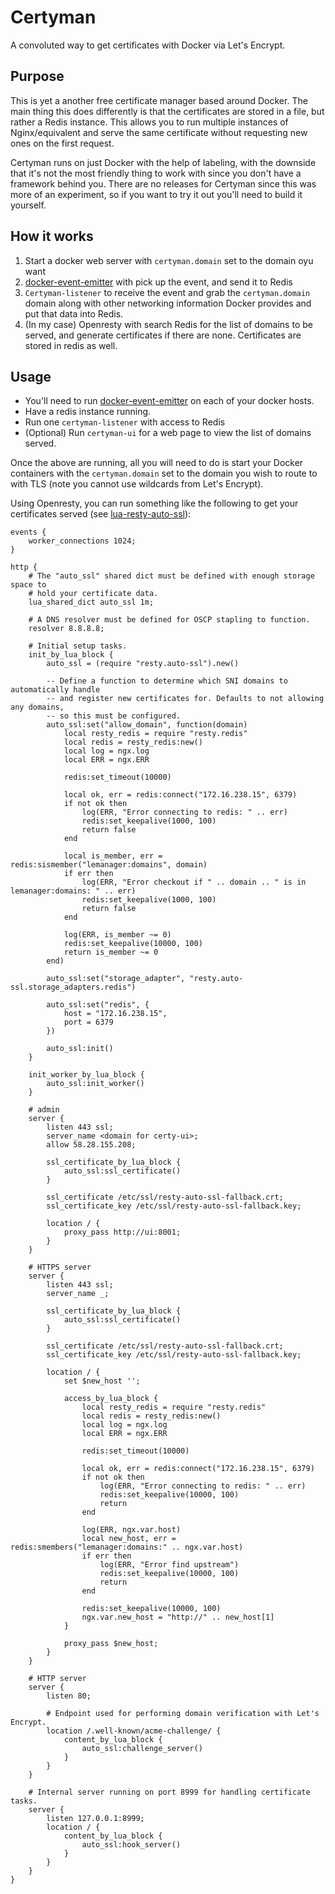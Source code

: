 # Certyman

A convoluted way to get certificates with Docker via Let's Encrypt.

## Purpose
 
This is yet a another free certificate manager based around Docker. The main thing this does differently is that the certificates are stored in a file, but rather a Redis instance. This allows you to run multiple instances of Nginx/equivalent and serve the same certificate without requesting new ones on the first request.

Certyman runs on just Docker with the help of labeling, with the downside that it's not the most friendly thing to work with since you don't have a framework behind you. There are no releases for Certyman since this was more of an experiment, so if you want to try it out you'll need to build it yourself.

## How it works

1. Start a docker web server with `certyman.domain` set to the domain oyu want
2. [docker-event-emitter](https://github.com/Deadleg/docker-event-emitter) with pick up the event, and send it to Redis
3. `Certyman-listener` to receive the event and grab the `certyman.domain` domain along with other networking information Docker provides and put that data into Redis.
4. (In my case) Openresty with search Redis for the list of domains to be served, and generate certificates if there are none. Certificates are stored in redis as well.

## Usage

- You'll need to run [docker-event-emitter](https://github.com/Deadleg/docker-event-emitter) on each of your docker hosts.
- Have a redis instance running.
- Run one `certyman-listener` with access to Redis
- (Optional) Run `certyman-ui` for a web page to view the list of domains served.

Once the above are running, all you will need to do is start your Docker containers with the `certyman.domain` set to the domain you wish to route to with TLS (note you cannot use wildcards from Let's Encrypt).

Using Openresty, you can run something like the following to get your certificates served (see [lua-resty-auto-ssl](https://github.com/GUI/lua-resty-auto-ssl)):

```nginx
events {
    worker_connections 1024;
}

http {
    # The "auto_ssl" shared dict must be defined with enough storage space to
    # hold your certificate data.
    lua_shared_dict auto_ssl 1m;

    # A DNS resolver must be defined for OSCP stapling to function.
    resolver 8.8.8.8;

    # Initial setup tasks.
    init_by_lua_block {
        auto_ssl = (require "resty.auto-ssl").new()

        -- Define a function to determine which SNI domains to automatically handle
        -- and register new certificates for. Defaults to not allowing any domains,
        -- so this must be configured.
        auto_ssl:set("allow_domain", function(domain)
            local resty_redis = require "resty.redis"
            local redis = resty_redis:new()
            local log = ngx.log
            local ERR = ngx.ERR

            redis:set_timeout(10000)

            local ok, err = redis:connect("172.16.238.15", 6379)
            if not ok then
                log(ERR, "Error connecting to redis: " .. err)
                redis:set_keepalive(1000, 100)
                return false
            end

            local is_member, err = redis:sismember("lemanager:domains", domain)
            if err then
                log(ERR, "Error checkout if " .. domain .. " is in lemanager:domains: " .. err)
                redis:set_keepalive(1000, 100)
                return false
            end

            log(ERR, is_member ~= 0)
            redis:set_keepalive(10000, 100)
            return is_member ~= 0
        end)

        auto_ssl:set("storage_adapter", "resty.auto-ssl.storage_adapters.redis")

        auto_ssl:set("redis", {
            host = "172.16.238.15",
            port = 6379
        })

        auto_ssl:init()
    }

    init_worker_by_lua_block {
        auto_ssl:init_worker()
    }

    # admin
    server {
        listen 443 ssl;
        server_name <domain for certy-ui>;
        allow 58.28.155.208;

        ssl_certificate_by_lua_block {
            auto_ssl:ssl_certificate()
        }

        ssl_certificate /etc/ssl/resty-auto-ssl-fallback.crt;
        ssl_certificate_key /etc/ssl/resty-auto-ssl-fallback.key;

        location / {
            proxy_pass http://ui:8001;
        }
    }

    # HTTPS server
    server {
        listen 443 ssl;
        server_name _;

        ssl_certificate_by_lua_block {
            auto_ssl:ssl_certificate()
        }

        ssl_certificate /etc/ssl/resty-auto-ssl-fallback.crt;
        ssl_certificate_key /etc/ssl/resty-auto-ssl-fallback.key;

        location / {
            set $new_host '';

            access_by_lua_block {
                local resty_redis = require "resty.redis"
                local redis = resty_redis:new()
                local log = ngx.log
                local ERR = ngx.ERR

                redis:set_timeout(10000)

                local ok, err = redis:connect("172.16.238.15", 6379)
                if not ok then
                    log(ERR, "Error connecting to redis: " .. err)
                    redis:set_keepalive(10000, 100)
                    return
                end
                
                log(ERR, ngx.var.host)
                local new_host, err = redis:smembers("lemanager:domains:" .. ngx.var.host)
                if err then
                    log(ERR, "Error find upstream")
                    redis:set_keepalive(10000, 100)
                    return
                end

                redis:set_keepalive(10000, 100)
                ngx.var.new_host = "http://" .. new_host[1]
            }

            proxy_pass $new_host;
        }
    }

    # HTTP server
    server {
        listen 80;

        # Endpoint used for performing domain verification with Let's Encrypt.
        location /.well-known/acme-challenge/ {
            content_by_lua_block {
                auto_ssl:challenge_server()
            }
        }
    }

    # Internal server running on port 8999 for handling certificate tasks.
    server {
        listen 127.0.0.1:8999;
        location / {
            content_by_lua_block {
                auto_ssl:hook_server()
            }
        }
    }
}
```
